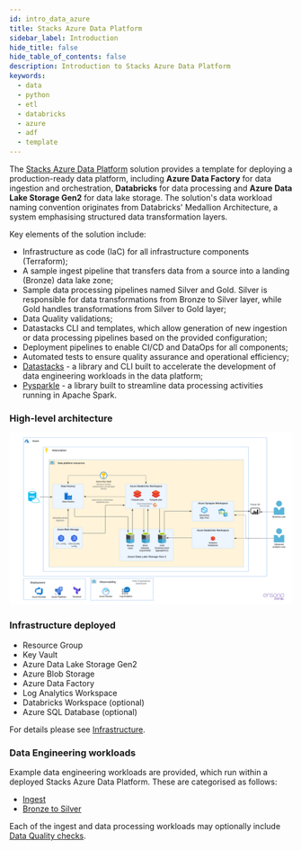 ```yaml
---
id: intro_data_azure
title: Stacks Azure Data Platform
sidebar_label: Introduction
hide_title: false
hide_table_of_contents: false
description: Introduction to Stacks Azure Data Platform
keywords:
  - data
  - python
  - etl
  - databricks
  - azure
  - adf
  - template
---
```


The [Stacks Azure Data Platform](https://github.com/amido/stacks-azure-data) solution provides
a template for deploying a production-ready data platform, including **Azure Data Factory** for data
ingestion and orchestration, **Databricks** for data processing and **Azure Data Lake Storage Gen2**
for data lake storage. The solution's data workload naming convention originates from Databricks'
Medallion Architecture, a system emphasising structured data transformation layers.

Key elements of the solution include:

* Infrastructure as code (IaC) for all infrastructure components (Terraform);
* A sample ingest pipeline that transfers data from a source into a landing (Bronze) data lake zone;
* Sample data processing pipelines named Silver and Gold. Silver is responsible for data transformations from Bronze
to Silver layer, while Gold handles transformations from Silver to Gold layer;
* Data Quality validations;
* Datastacks CLI and templates, which allow generation of new ingestion or data processing pipelines based
on the provided configuration;
* Deployment pipelines to enable CI/CD and DataOps for all components;
* Automated tests to ensure quality assurance and operational efficiency;
* [Datastacks](etl_pipelines/datastacks.md) - a library and CLI built to accelerate the development of data engineering
workloads in the data platform;
* [Pysparkle](../../common/data/pysparkle/pysparkle_quickstart.md) - a library built to streamline data processing activities running in Apache Spark.

### High-level architecture

![High-level architecture.png](images/Stacks_Azure_Data_Platform-HLD.png)

### Infrastructure deployed

* Resource Group
* Key Vault
* Azure Data Lake Storage Gen2
* Azure Blob Storage
* Azure Data Factory
* Log Analytics Workspace
* Databricks Workspace (optional)
* Azure SQL Database (optional)

For details please see [Infrastructure](infrastructure_data_azure.md).

### Data Engineering workloads

Example data engineering workloads are provided, which run within a deployed Stacks Azure Data Platform.
These are categorised as follows:

* [Ingest](etl_pipelines/ingest_data_azure.md)
* [Bronze to Silver](etl_pipelines/silver_data_azure.md)

Each of the ingest and data processing workloads may optionally include [Data Quality checks](etl_pipelines/data_quality_azure.md).
